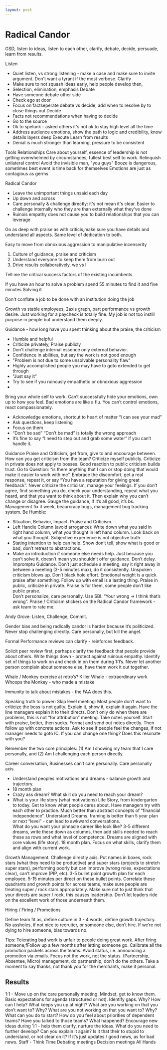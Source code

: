 ```yaml
---
layout: post
---
```

# Radical Candor

GSD, listen to ideas, listen to each other, clarify, debate, decide, persuade, learn from results.

Listen 
- Quiet listen, vs strong listening - make a case and make sure to invite argument. Don't want a tyrant if the most verbose.
Clarify
- Make sure to not squash ideas early, help people develop then,
- Selection, elimination, emphasis
Debate
- Have someone debate other side
- Check ego at door
- Focus on factseperate debate vs decide, add when to resolve by to close things out
Decide
- Facts not recommendations when having to decide 
- Go to the source 
- Ok to spelunk - asked others it's not ok to stay high level all the time
- Address audience emotions, show the path to logic and credibility, know details layers deep
Execute
Learn from results
- Denial is much stronger than learning, pressure to be consistent

Tools
Relationships
Care about yourself, essence of leadership is not getting overwhelmed by circumstances, fullest best self to work.
Relinquish unilateral control
Avoid the invisible man, "you guys"
Booze is dangerous, sometimes best event is time back for themselves
Emotions are just as contagious as germs


Radical Candor
- Leave the unimportant things unsaid each day
- Up down and across
- Care personally & challenge directly: it's not mean it's clear.  Easier to challenge internally who they are than externally what they've done
- Ruinois empathy does not cause you to build relationships that you can leverage

Go as deep with praise as with criticis,make sure you have details and understand all aspects.  Same level of dedication to both.

Easy to move from obnoxious aggression to manipulative incenserity

1. Culture of guidance, praise and criticism
2. Understand everyone to keep them from burn out 
3. Drive results collaboratively, we vs I

Tell me the critical success factors of the existing incumbents.

If you have an hour to solve a problem spend 55 minutes to find it and five minutes Solving it

Don't conflate a job to be done with an institution doing the job

Growth vs stable employees, 2axis graph, part performance vs growth desire.  Just working for a paycheck is totally fine. My job is not too instill purpose in people but understand them deeply.

Guidance - how long have you spent thinking about the praise, the criticism
- Humble and helpful
- Criticize privately, Praise publicly 
- Don't challenge internal essence only external behavior.  
- Confidence in abilities, but say the work is not good enough 
- "Problem is not due to some unsolvable personality flaw"
- Highly accomplished people you may have to goto extended to get through
- "Just say it"
- Try to see if you ruinously empathetic or obnoxious aggression
- 

Bring your whole self to work. Can’t successfully hide your emotions, own up to how you feel. Bad emotions are like a flu. You can’t control emotions, react compassionately.
- Acknowledge emotions, shortcut to heart of matter “i can see your mad”
- Ask questions, keep listening
- Focus on them
- “Don’t be sad” “Don’t be mad” is totally the wrong approach
- It’s fine to say “I need to step out and grab some water” if you can’t handle it.


Guidance
Praise and Criticism, get from, give to and encourage between.
How can you get criticism from the team? Criticize myself publicly.  Criticize in private does not apply to bosses.  Good reaction to public criticism builds trust.  Go to Question: “is there anything that I can or stop doing that would make it easier to work with me”.  Embrace the discomfort, get a real response, repeat it, or say “You have a reputation for giving great feedback”. Never criticize the criticism, manage your feelings.  If you don’t agree, find something you do, check your understanding, repeat what you heard, and that you want to think about it. Then explain why you can’t change or disagree. Gauge the guidance, if it’s all good, it’s bs.
Management fix it week, beaurcracy bugs, management bug tracking system.
Be Humble: 
- Situation, Behavior, Impact. Praise and Criticism.  
- Left Handle Column (avoid arrogance): Write down what you said in right hand column, what you thought in left hand column. Look back on what you thought. Subjective experience is not objective truth. 
- Stating intention to help can help. Show don’t tell, show what is good or bad, don’t retreat to abstractions.
- Make an introduction if someone else needs help.
Just because you can’t solve it, doesn’t mean you shouldn’t offer guidance.
Don’t delay.
Impromptu Guidance. Don’t just schedule a meeting, say it right away in between a meeting (3-5 minutes max), do it consistently. Unspoken criticism blows up. Don’t black hole effort. 
Emotional weight is a quick praise after something. Follow up with email is a lasting thing.
Praise in public, criticize in private. Praise is for them, some people don’t like public praise.  
Don’t personalize, care personally. Use SBI. “Your wrong -> I think that’s wrong”. 
Praise / Criticism stickers on the Radical Candor framework - ask team to rate me.

Andy Grove: Listen, Challenge, Commit.

Gender bias and being radically candor is harder because it’s politicized. Never stop challenging directly. Care personally, but kill the angel. 

Formal Performance reviews can clarify - reinforces feedback. 

Solicit peer review first, perhaps clarify the feedback that people provide about others. Write things down - protect against ruinous empathy. Identify set of things to work on and check in on them during 1:1’s. Never let another person complain about someone else, have them work it out together. 

Whale / Monkey exercise at retro’s?
Killer Whale - extraordinary work
Whoops the Monkey - who made a mistake

Immunity to talk about mistakes - the FAA does this.

Speaking truth to power: Skip level meeting: Most people don’t want to criticize the  boss is not guilty.  Explain it, show it, explain it again. Have the line managers explain it to their directs. Don’t only do when there are problems, this is not “for attribution” meeting. Take notes yourself. Start with praise, better, then sucks. Format and send out notes directly. Then follow up with concrete actions. Ask to see if people feel the changes, if not manager needs to goto IC. If you can change one thing? Does this resonate with you? 

Remember the two core principles: (1) Am I showing my team that I care personally, and  (2) Am I challenging each person directly. 

Career conversation, Businesses can’t care personally. Care personally axis.
- Understand peoples motivations and dreams - balance growth and trajectory. 
- 18 month plan
- Crazy ass dream? What skill do you need to reach your dream?
- What is your life story (what motivations)
Life Story, from kindergarten to today. Get to know what people cares about. Have managers try with each other to practice. Much better than abstract concepts of “financial independence”. 
Understand Dreams. framing is better than 5 year plan or next “level” - can lead to awkward conversations.  
What do you want your pinnacle career like look like? 3-5 different dreams, write these down as columns, then add skills needed to reach these as rows and what level of competence. Dreams are aligned with core values (life story). 
18 month plan.  Focus on what skills, clarify them and align with current work. 

Growth Management. Challenge directly axis.
Put names in boxes, rock stars (what they need to be productive) and super stars (projects to stretch super stars), performing poorly but can improve (wrong roles, expectations clear), can’t improve (PIP, etc).  3-5 bullet point growth plan for each employee. 5-15 minutes per direct on these bullet points. Correlate these quadrants and growth points for across teams, make sure people are treating super / rock stars appropriately. Make sure not to just think that your directs are super / rock, this causes leadership. Don’t let leaders ride on the excellent work of those underneath them. 

Hiring / Firing / Promotions

Define team fit as, define culture in 3 - 4 words, define growth trajectory. 
No assholes, if not nice to recruiter, or someone else, don’t hire.
If we’re not dying to hire someone, bias towards no.

Tips:
Tolerating bad work is unfair to people doing great work.
After firing someone,fFollow up a few months after letting someone go.
Calibrate all the promotion packets across the teams. 
Avoid status, i.e. announcing a promotion via emails. Focus not the work, not the status.
(Partnership, Absentee, Micro) management, do partnership, don’t do the others.
Take a moment to say thanks, not thank you for the merchants, make it personal.


## Results
1:1 - Move up on the care personally meeting. Mindset, get to know them. Basic expectations for agenda (structured or not). Identify gaps. Why? How can I help? What keeps you up at night? What are you working on that you don’t want to? Why? What are you not working on that you want to? Why? What can you do to start? How do you feel about priorities of dependent teams?  Have you talked to those teams? What happened?  Encourage new ideas during 1:1 - help them clarify, nurture the ideas. What do you need to further develop? Can you explain it again? Is it that their to stupid to understand, or not clear on it? If it’s just updates / good news, as for bad news.
Staff - 
Think Time
Debating meetings
Decision meetings
All Hands